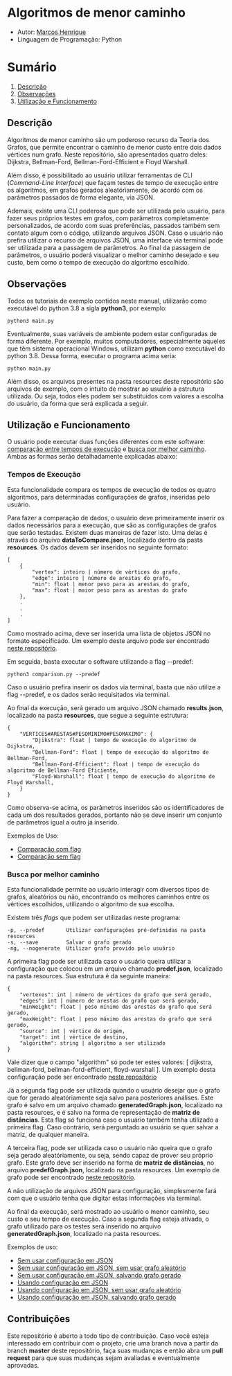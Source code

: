 # Algoritmos de menor caminho

- Autor: [Marcos Henrique](https://github.com/Marcoshsc)
- Linguagem de Programação: Python

# Sumário

 1. [Descrição](#descrição)
 2. [Observações](#observações)
 3. [Utilização e Funcionamento](#utilização-e-funcionamento)

## Descrição

Algoritmos de menor caminho são um poderoso recurso da Teoria dos Grafos, que permite encontrar o caminho de menor custo entre dois dados vértices num grafo. Neste repositório, são apresentados quatro deles: Dijkstra, Bellman-Ford, Bellman-Ford-Efficient e Floyd Warshall.

Além disso, é possibilitado ao usuário utilizar ferramentas de CLI (*Command-Line Interface*) que façam testes de tempo de execução entre os algoritmos, em grafos gerados aleatóriamente, de acordo com os parâmetros passados de forma elegante, via JSON.

Ademais, existe uma CLI poderosa que pode ser utilizada pelo usuário,  para fazer seus próprios testes em grafos, com parâmetros completamente personalizados, de acordo com suas preferências, passados também sem contato algum com o código, utilizando arquivos JSON. Caso o usuário não prefira utilizar o recurso de arquivos JSON, uma interface via terminal pode ser utilizada para a passagem de parâmetros. Ao final da passagem de parâmetros, o usuário poderá visualizar o melhor caminho desejado e seu custo, bem como o tempo de execução do algoritmo escolhido.

## Observações

Todos os tutoriais de exemplo contidos neste manual, utilizarão como executável do python 3.8 a sigla **python3**, por exemplo:

	python3 main.py

Eventualmente, suas variáveis de ambiente podem estar configuradas de forma diferente. Por exemplo, muitos computadores, especialmente aqueles que têm sistema operacional Windows, utilizam **python** como executável do python 3.8. Dessa forma, executar o programa acima seria:

	python main.py

Além disso, os arquivos presentes na pasta resources deste repositório são arquivos de exemplo, com o intuito de mostrar ao usuário a estrutura utilizada.  Ou seja, todos eles podem ser substituídos com valores a escolha do usuário, da forma que será explicada a seguir.

## Utilização e Funcionamento

O usuário pode executar duas funções diferentes com este software: [comparação entre tempos de execução](#tempos-de-execução) e [busca por melhor caminho](#busca-por-melhor-caminho). Ambas as formas serão detalhadamente explicadas abaixo:

### Tempos de Execução

Esta funcionalidade compara os tempos de execução de todos os quatro algoritmos, para determinadas configurações de grafos, inseridas pelo usuário.

Para fazer a comparação de dados, o usuário deve primeiramente inserir os dados necessários para a execução, que são as configurações de grafos que serão testadas. Existem duas maneiras de fazer isto. Uma delas é através do arquivo **dataToCompare.json**, localizado dentro da pasta **resources**. Os dados devem ser inseridos no seguinte formato:

    [
	    {
			"vertex": inteiro | número de vértices do grafo,
			"edge": inteiro | número de arestas do grafo,
			"min": float | menor peso para as arestas do grafo,
			"max": float | maior peso para as arestas do grafo
		},
		.
		.
		.
	]

Como mostrado acima, deve ser inserida uma lista de objetos JSON no formato especificado. Um exemplo deste arquivo pode ser encontrado [neste repositório](https://github.com/Marcoshsc/MinimumPathAlgorithms/blob/master/resources/dataToCompare.json).

Em seguida, basta executar o software utilizando a flag --predef:

	python3 comparison.py --predef

Caso o usuário prefira inserir os dados via terminal, basta que não utilize a flag --predef, e os dados serão requisitados via terminal.

Ao final da execução, será gerado um arquivo JSON chamado **results.json**, localizado na pasta **resources**, que segue a seguinte estrutura:

	{
		"VERTICES#ARESTAS#PESOMINIMO#PESOMAXIMO": {
			"Djikstra": float | tempo de execução do algoritmo de Dijkstra,
			"Bellman-Ford": float | tempo de execução do algoritmo de Bellman-Ford,
			"Bellman-Ford-Efficient": float | tempo de execução do algoritmo de Bellman-Ford Eficiente,
			"Floyd-Warshall": float | tempo de execução do algoritmo de Floyd Warshall,
		}
	}

Como observa-se acima, os parâmetros inseridos são os identificadores de cada um dos resultados gerados, portanto não se deve inserir um conjunto de parâmetros igual a outro já inserido.

Exemplos de Uso:

- [Comparação com flag](https://github.com/Marcoshsc/MinimumPathAlgorithms/blob/master/execution-examples/comparison-with-predef.png)
- [Comparação sem flag](https://github.com/Marcoshsc/MinimumPathAlgorithms/blob/master/execution-examples/comparison-without-predef.png)

### Busca por melhor caminho

Esta funcionalidade permite ao usuário interagir com diversos tipos de grafos, aleatórios ou não, encontrando os melhores caminhos entre os vértices escolhidos, utilizando o algoritmo de sua escolha.

Existem três *flags* que podem ser utilizadas neste programa:

	-p, --predef       Utilizar configurações pré-definidas na pasta resources
	-s, --save         Salvar o grafo gerado
	-ng, --nogenerate  Utilizar grafo provido pelo usuário

A primeira flag pode ser utilizada caso o usuário queira utilizar a configuração que colocou em um arquivo chamado **predef.json**, localizado na pasta resources. Sua estrutura é da seguinte maneira:
	
	{
		"vertexes": int | número de vértices do grafo que será gerado,
		"edges": int | número de arestas do grafo que será gerado,
		"minWeight": float | peso mínimo das arestas do grafo que será gerado,
		"maxWeight": float | peso máximo das arestas do grafo que será gerado,
		"source": int | vértice de origem,
		"target": int | vértice de destino,
		"algorithm": string | algoritmo a ser utilizado
	}

Vale dizer que o campo "algorithm" só pode ter estes valores: [ dijkstra, bellman-ford, bellman-ford-efficient, floyd-warshall ].  Um exemplo desta configuração pode ser encontrado [neste repositório](https://github.com/Marcoshsc/MinimumPathAlgorithms/blob/master/resources/predef.json)

Já a segunda flag pode ser utilizada quando o usuário desejar que o grafo que for gerado aleatóriamente seja salvo para posteriores análises. Este grafo é salvo em um arquivo chamado **generatedGraph.json**, localizado na pasta resources, e é salvo na forma de representação de **matriz de distâncias**. Esta flag só funciona caso o usuário também tenha utilizado a primeira flag. Caso contrário, será perguntado ao usuário se quer salvar a matriz, de qualquer maneira.

A terceira flag, pode ser utilizada caso o usuário não queira que o grafo seja gerado aleatóriamente, ou seja, sendo capaz de prover seu próprio grafo. Este grafo deve ser inserido na forma de **matriz de distâncias**, no arquivo **predefGraph.json**, localizado na pasta resources. Um exemplo de grafo pode ser encontrado [neste repositório](https://github.com/Marcoshsc/MinimumPathAlgorithms/blob/master/resources/predefGraph.json).

A não utilização de arquivos JSON para configuração, simplesmente fará com que o usuário tenha que digitar estas informações via terminal.

Ao final da execução, será mostrado ao usuário o menor caminho, seu custo e seu tempo de execução. Caso a segunda flag esteja ativada, o grafo utilizado para os testes será inserido no arquivo **generatedGraph.json**, localizado na pasta resources.

Exemplos de uso:

- [Sem usar configuração em JSON](https://github.com/Marcoshsc/MinimumPathAlgorithms/blob/master/execution-examples/shortest-path-without-predef.png)
- [Sem usar configuração em JSON, sem usar grafo aleatório](https://github.com/Marcoshsc/MinimumPathAlgorithms/blob/master/execution-examples/shortest-path-without-predef-custom-matrix.png)
- [Sem usar configuração em JSON, salvando grafo gerado](https://github.com/Marcoshsc/MinimumPathAlgorithms/blob/master/execution-examples/shortest-path-without-predef-save-matrix.png)
- [Usando configuração em JSON](https://github.com/Marcoshsc/MinimumPathAlgorithms/blob/master/execution-examples/shortest-path-with-predef.png)
- [Usando configuração em JSON, sem usar grafo aleatório](https://github.com/Marcoshsc/MinimumPathAlgorithms/blob/master/execution-examples/shortest-path-with-predef-custom-matrix.png)
- [Usando configuração em JSON, salvando grafo gerado](https://github.com/Marcoshsc/MinimumPathAlgorithms/blob/master/execution-examples/shortest-path-with-predef-save-matrix.png)

## Contribuições

Este repositório é aberto a todo tipo de contribuição. Caso você esteja interessado em contribuir com o projeto, crie uma branch nova a partir da branch **master** deste repositório, faça suas mudanças e então abra um **pull request** para que suas mudanças sejam avaliadas e eventualmente aprovadas.